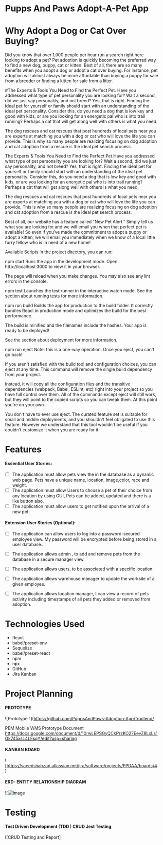 #  Pupps And Paws Adopt-A-Pet App
####
# Why Adopt a Dog or Cat Over Buying?
Did you know that over 1,000 people per hour run a search right here looking to adopt a pet? Pet adoption is quickly becoming the preferred way to find a new dog, puppy, cat or kitten. Best of all, there are so many benefits when you adopt a dog or adopt a cat over buying. For instance, pet adoption will almost always be more affordable than buying a puppy for sale from a breeder or finding a kitten for sale from a litter.



#The Experts & Tools You Need to Find the Perfect Pet.
Have you addressed what type of pet personality you are looking for? Wait a second, did we just say personality, and not breed? Yes, that is right. Finding the ideal pet for yourself or family should start with an understanding of the ideal pet personality. Consider this, do you need a dog that is low key and good with kids, or are you looking for an energetic pal who is into trail running? Perhaps a cat that will get along well with others is what you need.

The dog rescues and cat rescues that post hundreds of local pets near you are experts at matching you with a dog or cat who will love the life you can provide. This is why so many people are realizing focusing on dog adoption and cat adoption from a rescue is the ideal pet search process.


The Experts & Tools You Need to Find the Perfect Pet
Have you addressed what type of pet personality you are looking for? Wait a second, did we just say personality, and not breed? Yes, that is right. Finding the ideal pet for yourself or family should start with an understanding of the ideal pet personality. Consider this, do you need a dog that is low key and good with kids, or are you looking for an energetic pal who is into trail running? Perhaps a cat that will get along well with others is what you need.

The dog rescues and cat rescues that post hundreds of local pets near you are experts at matching you with a dog or cat who will love the life you can provide. This is why so many people are realizing focusing on dog adoption and cat adoption from a rescue is the ideal pet search process.

Best of all, our website has a feature called "New Pet Alert." Simply tell us what you are looking for and we will email you when that perfect pet is available! So even if you've made the commitment to adopt a puppy or adopt a kitten, we will email you immediately when we know of a local little furry fellow who is in need of a new home!





Available Scripts
In the project directory, you can run:

npm start
Runs the app in the development mode.
Open http://localhost:3000 to view it in your browser.

The page will reload when you make changes.
You may also see any lint errors in the console.

npm test
Launches the test runner in the interactive watch mode.
See the section about running tests for more information.

npm run build
Builds the app for production to the build folder.
It correctly bundles React in production mode and optimizes the build for the best performance.

The build is minified and the filenames include the hashes.
Your app is ready to be deployed!

See the section about deployment for more information.

npm run eject
Note: this is a one-way operation. Once you eject, you can't go back!

If you aren't satisfied with the build tool and configuration choices, you can eject at any time. This command will remove the single build dependency from your project.

Instead, it will copy all the configuration files and the transitive dependencies (webpack, Babel, ESLint, etc) right into your project so you have full control over them. All of the commands except eject will still work, but they will point to the copied scripts so you can tweak them. At this point you're on your own.

You don't have to ever use eject. The curated feature set is suitable for small and middle deployments, and you shouldn't feel obligated to use this feature. However we understand that this tool wouldn't be useful if you couldn't customize it when you are ready for it.


# Features
#### Essential User Stories:

- [ ] The application must allow pets view the in the database as a dynamic web page.  Pets have a unique name, location, image,color, race and weight.
- [ ] The application must allow Users to choose a pet of their choice from any location by using GUI, Pets can be added, updated and there is a like button also.
- [ ] The application must allow users to get notified upon the arrival of a new pet.

#### Extension User Stories (Optional):
- [ ] The application can allow users to log into a password-secured employee view.  My password will be encrypted before being stored in a user database..
- [ ] The application allows admin , to add and remove pets from the database in a secure manager view.
- [ ] The application allows users, to be associated with a specific location.
- [ ] The application allows warehouse manager to update the worksite of a given employee.
- [ ] The application allows location manager, I can view a record of pets activity including timestamps of all pets they added or removed from adoption.


# Technologies Used
<ul>
      <li>React</li>
      <li>babel/preset-env </li>
      <li>Sequelize</li>
      <li>babel/preset-react</li>
        <li>npm</li>
      <li>npx</li>
      <li>GitHub</li>
      <li>Jira Kanban</li>
      
  </ul>
  
# Project Planning
#### PROTOTYPE
![Prototype 1](https://github.com/PuppsAndPaws-Adoption-App/frontend/

PEM Mobile WMS Prototype Document  https://docs.google.com/document/d/10rwLEPSGyQCkPrzKO27EevZ8LxLs1Gk745xsL4LEsqY/edit?usp=sharing


#### KANBAN BOARD
![https://saeedshahzad.atlassian.net/jira/software/projects/PPDAA/boards/4)

#### ERD- ENTITY RELATIONSHIP DIAGRAM
![![image](https://user-images.githubusercontent.com/61039707/152599386-57dec078-8cdf-4e5c-8c30-411afbb6e07f.png)



  
# Testing
#### Test Driven Development (TDD ) CRUD Jest Testing
![CRUD Testing and Report]
